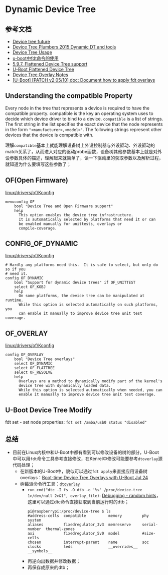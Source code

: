 # Dynamic Device Tree

## 参考文档

* [Device tree future](https://elinux.org/Device_tree_future#Material_to_review_before_the_conference)
* [Device Tree Plumbers 2015 Dynamic DT and tools](https://elinux.org/images/f/fa/Plumbers_2015_dt_DT-plumbers-2015.pdf)
* [Device Tree Usage](https://elinux.org/Device_Tree_Usage)
* [u-boot中fdt命令的使用](https://blog.csdn.net/voice_shen/article/details/7441894)
* [5.9.7. Flattened Device Tree support](https://www.denx.de/wiki/DULG/UBootCmdFDT)
* [U-Boot Flattened Device Tree](https://xilinx-wiki.atlassian.net/wiki/spaces/A/pages/18841676/U-Boot+Flattened+Device+Tree)
* [Device Tree Overlay Notes](https://www.kernel.org/doc/Documentation/devicetree/overlay-notes.txt)
* [[U-Boot] [PATCH v2 05/10] doc: Document how to apply fdt overlays](https://lists.denx.de/pipermail/u-boot/2017-August/302273.html)

## Understanding the compatible Property

Every node in the tree that represents a device is required to have the compatible property. compatible is the key an operating system uses to decide which device driver to bind to a device. `compatible` is a list of strings. The first string in the list specifies the exact device that the node represents in the form `"<manufacturer>,<model>"`. The following strings represent other devices that the device is compatible with.

理解`compatible`基本上就能理解设备树上外设控制器与外设驱动、外设驱动的match关系了，从而进入对应的驱动probe函数，设备树其他参数基本上就是对外设参数具体的描述，理解起来就简单了，读一下驱动里的获取参数以及解析过程，就知道为什么要填写这些参数了；

## OF(Open Firmware)

[linux/drivers/of/Kconfig](https://github.com/torvalds/linux/blob/master/drivers/of/Kconfig)

```Kconfig
menuconfig OF
    bool "Device Tree and Open Firmware support"
    help
      This option enables the device tree infrastructure.
      It is automatically selected by platforms that need it or can
      be enabled manually for unittests, overlays or
      compile-coverage.
```

## CONFIG_OF_DYNAMIC

[linux/drivers/of/Kconfig](https://github.com/torvalds/linux/blob/master/drivers/of/Kconfig)

```
# Hardly any platforms need this.  It is safe to select, but only do so if you
# need it.
config OF_DYNAMIC
    bool "Support for dynamic device trees" if OF_UNITTEST
    select OF_KOBJ
    help
      On some platforms, the device tree can be manipulated at runtime.
      While this option is selected automatically on such platforms, you
      can enable it manually to improve device tree unit test coverage.
```

## OF_OVERLAY

[linux/drivers/of/Kconfig](https://github.com/torvalds/linux/blob/master/drivers/of/Kconfig)

```
config OF_OVERLAY
    bool "Device Tree overlays"
    select OF_DYNAMIC
    select OF_FLATTREE
    select OF_RESOLVE
    help
      Overlays are a method to dynamically modify part of the kernel's
      device tree with dynamically loaded data.
      While this option is selected automatically when needed, you can
      enable it manually to improve device tree unit test coverage.
```

## U-Boot Device Tree Modify

fdt set - set node properties: `fdt set /amba/usb0 status "disabled"`

## 总结

* 目前在Linux内核中和U-Boot中都有看到可以修改设备的树的部分，U-Boot中可以用`fdt`命令工具参考直接修改，在Kenrel中修改可能要参考`dtoverlay`源代码处理；
  * 在新版本的U-Boot中，貌似可以通过`fdt apply`来直接应用设备树overlays：[Boot-time Device Tree Overlays with U-Boot Jul 24](http://irq5.io/2018/07/24/boot-time-device-tree-overlays-with-u-boot/)
  * 树莓派命令行工具：[`dtoverlay`](https://github.com/raspberrypi/userland/tree/master/host_applications/linux/apps/dtoverlay)
    * `run_cmd("dtc -I fs -O dtb -o '%s' /proc/device-tree 1>/dev/null 2>&1", overlay_file)`: [Debugging - random hints](https://elinux.org/Device_Tree_Reference)，这里可以通过dtc命令直接获取到当前运行时的dtb；
      ```
      pi@raspberrypi:/proc/device-tree $ ls
      #address-cells  compatible          memory         phy            system
      aliases         fixedregulator_3v3  memreserve     serial-number  thermal-zones
      axi             fixedregulator_5v0  model          #size-cells
      chosen          interrupt-parent    name           soc
      clocks          leds                __overrides__  __symbols__
      ```
    * 再逆向出数据并修改数据；
    * 再保存成原来的dtb；